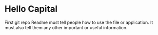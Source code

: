 # Hello Capital
First git repo
Readme must tell people how to use the file or application. 
It must also tell them any other important or useful information.
